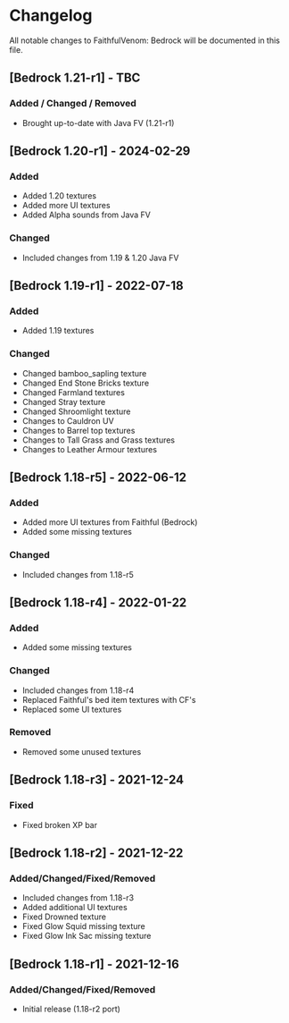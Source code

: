 # Changelog
All notable changes to FaithfulVenom: Bedrock will be documented in this file.

## [Bedrock 1.21-r1] - TBC
### Added / Changed / Removed
- Brought up-to-date with Java FV (1.21-r1)

## [Bedrock 1.20-r1] - 2024-02-29
### Added
- Added 1.20 textures
- Added more UI textures
- Added Alpha sounds from Java FV

### Changed
- Included changes from 1.19 & 1.20 Java FV

## [Bedrock 1.19-r1] - 2022-07-18
### Added
- Added 1.19 textures

### Changed
- Changed bamboo_sapling texture
- Changed End Stone Bricks texture
- Changed Farmland textures
- Changed Stray texture
- Changed Shroomlight texture
- Changes to Cauldron UV
- Changes to Barrel top textures
- Changes to Tall Grass and Grass textures
- Changes to Leather Armour textures

## [Bedrock 1.18-r5] - 2022-06-12
### Added
- Added more UI textures from Faithful (Bedrock)
- Added some missing textures

### Changed
- Included changes from 1.18-r5

## [Bedrock 1.18-r4] - 2022-01-22
### Added
- Added some missing textures

### Changed
- Included changes from 1.18-r4
- Replaced Faithful's bed item textures with CF's
- Replaced some UI textures

### Removed
- Removed some unused textures

## [Bedrock 1.18-r3] - 2021-12-24
### Fixed
- Fixed broken XP bar

## [Bedrock 1.18-r2] - 2021-12-22
### Added/Changed/Fixed/Removed
- Included changes from 1.18-r3
- Added additional UI textures
- Fixed Drowned texture
- Fixed Glow Squid missing texture
- Fixed Glow Ink Sac missing texture

## [Bedrock 1.18-r1] - 2021-12-16
### Added/Changed/Fixed/Removed
- Initial release (1.18-r2 port)
